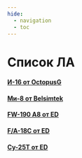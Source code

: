 ```yaml
---
hide:
  - navigation
  - toc
---
```


# Список ЛА

#### [И-16 от OctopusG](../i16)

#### [Ми-8 от Belsimtek](../mi8/01.history/)

#### [FW-190 A8 от ED](../fw190a8/01.intro/)

#### [F/A-18C от ED](../fa18c/01.setup/)

#### [Су-25Т от ED](../su25t/01.intro/)
